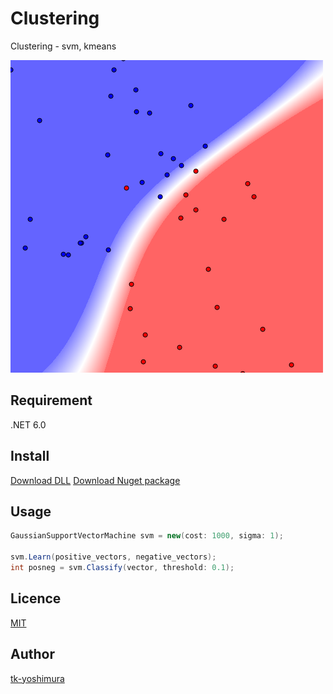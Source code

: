 # Clustering
 Clustering - svm, kmeans 
 
![sample](https://github.com/tk-yoshimura/Clustering/blob/main/figures/gaussiansvm_random_cost100_svm.png)  

## Requirement
 .NET 6.0
 
## Install
[Download DLL](https://github.com/tk-yoshimura/Clustering/releases)
[Download Nuget package](https://www.nuget.org/packages/tyoshimura.clustering/)

## Usage
```csharp
GaussianSupportVectorMachine svm = new(cost: 1000, sigma: 1);

svm.Learn(positive_vectors, negative_vectors);
int posneg = svm.Classify(vector, threshold: 0.1);
```

## Licence
[MIT](https://github.com/tk-yoshimura/Clustering/blob/main/LICENSE)

## Author

[tk-yoshimura](https://github.com/tk-yoshimura)
